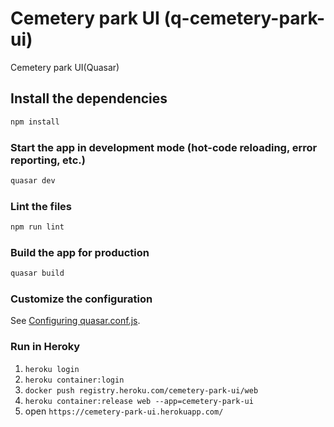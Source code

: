 # Cemetery park UI (q-cemetery-park-ui)

Cemetery park UI(Quasar)

## Install the dependencies
```bash
npm install
```

### Start the app in development mode (hot-code reloading, error reporting, etc.)
```bash
quasar dev
```

### Lint the files
```bash
npm run lint
```

### Build the app for production
```bash
quasar build
```

### Customize the configuration
See [Configuring quasar.conf.js](https://quasar.dev/quasar-cli/quasar-conf-js).

### Run in Heroky
1. ```heroku login```
2. ```heroku container:login```
3. ```docker push registry.heroku.com/cemetery-park-ui/web```
4. ```heroku container:release web --app=cemetery-park-ui```
5. open ```https://cemetery-park-ui.herokuapp.com/```
